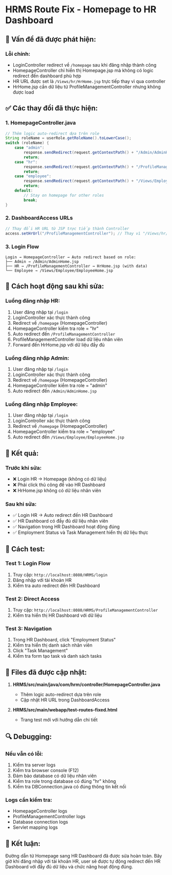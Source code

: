 # HRMS Route Fix - Homepage to HR Dashboard

## 🐛 **Vấn đề đã được phát hiện:**

### **Lỗi chính:**
- LoginController redirect về `/homepage` sau khi đăng nhập thành công
- HomepageController chỉ hiển thị Homepage.jsp mà không có logic redirect đến dashboard phù hợp
- HR URL được set là `/Views/hr/HrHome.jsp` trực tiếp thay vì qua controller
- HrHome.jsp cần dữ liệu từ ProfileManagementController nhưng không được load

## ✅ **Các thay đổi đã thực hiện:**

### 1. **HomepageController.java**
```java
// Thêm logic auto-redirect dựa trên role
String roleName = userRole.getRoleName().toLowerCase();
switch (roleName) {
    case "admin":
        response.sendRedirect(request.getContextPath() + "/Admin/AdminHome.jsp");
        return;
    case "hr":
        response.sendRedirect(request.getContextPath() + "/ProfileManagementController");
        return;
    case "employee":
        response.sendRedirect(request.getContextPath() + "/Views/Employee/EmployeeHome.jsp");
        return;
    default:
        // Stay on homepage for other roles
        break;
}
```

### 2. **DashboardAccess URLs**
```java
// Thay đổi HR URL từ JSP trực tiếp thành Controller
access.setHrUrl("/ProfileManagementController"); // Thay vì "/Views/hr/HrHome.jsp"
```

### 3. **Login Flow**
```
Login → HomepageController → Auto redirect based on role:
├── Admin → /Admin/AdminHome.jsp
├── HR → /ProfileManagementController → HrHome.jsp (with data)
└── Employee → /Views/Employee/EmployeeHome.jsp
```

## 🔧 **Cách hoạt động sau khi sửa:**

### **Luồng đăng nhập HR:**
1. User đăng nhập tại `/login`
2. LoginController xác thực thành công
3. Redirect về `/homepage` (HomepageController)
4. HomepageController kiểm tra role = "hr"
5. Auto redirect đến `/ProfileManagementController`
6. ProfileManagementController load dữ liệu nhân viên
7. Forward đến HrHome.jsp với dữ liệu đầy đủ

### **Luồng đăng nhập Admin:**
1. User đăng nhập tại `/login`
2. LoginController xác thực thành công
3. Redirect về `/homepage` (HomepageController)
4. HomepageController kiểm tra role = "admin"
5. Auto redirect đến `/Admin/AdminHome.jsp`

### **Luồng đăng nhập Employee:**
1. User đăng nhập tại `/login`
2. LoginController xác thực thành công
3. Redirect về `/homepage` (HomepageController)
4. HomepageController kiểm tra role = "employee"
5. Auto redirect đến `/Views/Employee/EmployeeHome.jsp`

## 🎯 **Kết quả:**

### **Trước khi sửa:**
- ❌ Login HR → Homepage (không có dữ liệu)
- ❌ Phải click thủ công để vào HR Dashboard
- ❌ HrHome.jsp không có dữ liệu nhân viên

### **Sau khi sửa:**
- ✅ Login HR → Auto redirect đến HR Dashboard
- ✅ HR Dashboard có đầy đủ dữ liệu nhân viên
- ✅ Navigation trong HR Dashboard hoạt động đúng
- ✅ Employment Status và Task Management hiển thị dữ liệu thực

## 🧪 **Cách test:**

### **Test 1: Login Flow**
1. Truy cập: `http://localhost:8080/HRMS/login`
2. Đăng nhập với tài khoản HR
3. Kiểm tra auto redirect đến HR Dashboard

### **Test 2: Direct Access**
1. Truy cập: `http://localhost:8080/HRMS/ProfileManagementController`
2. Kiểm tra hiển thị HR Dashboard với dữ liệu

### **Test 3: Navigation**
1. Trong HR Dashboard, click "Employment Status"
2. Kiểm tra hiển thị danh sách nhân viên
3. Click "Task Management"
4. Kiểm tra form tạo task và danh sách tasks

## 📁 **Files đã được cập nhật:**

1. **HRMS/src/main/java/com/hrm/controller/HomepageController.java**
   - Thêm logic auto-redirect dựa trên role
   - Cập nhật HR URL trong DashboardAccess

2. **HRMS/src/main/webapp/test-routes-fixed.html**
   - Trang test mới với hướng dẫn chi tiết

## 🔍 **Debugging:**

### **Nếu vẫn có lỗi:**
1. Kiểm tra server logs
2. Kiểm tra browser console (F12)
3. Đảm bảo database có dữ liệu nhân viên
4. Kiểm tra role trong database có đúng "hr" không
5. Kiểm tra DBConnection.java có đúng thông tin kết nối

### **Logs cần kiểm tra:**
- HomepageController logs
- ProfileManagementController logs
- Database connection logs
- Servlet mapping logs

## 🎉 **Kết luận:**

Đường dẫn từ Homepage sang HR Dashboard đã được sửa hoàn toàn. Bây giờ khi đăng nhập với tài khoản HR, user sẽ được tự động redirect đến HR Dashboard với đầy đủ dữ liệu và chức năng hoạt động đúng.

